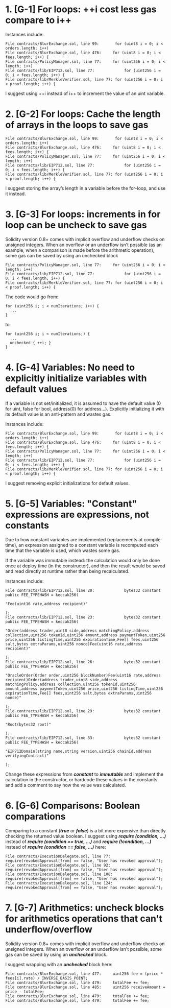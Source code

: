 # 1. [G-1] For loops: ++i  cost less gas compare to i++

Instances include:

    File contracts/BlurExchange.sol, line 99:       for (uint8 i = 0; i < orders.length; i++)
    File contracts/BlurExchange.sol, line 476:     for (uint8 i = 0; i < fees.length; i++) {
    File contracts/PolicyManager.sol, line 77:     for (uint256 i = 0; i < length; i++)
    File contracts/lib/EIP712.sol, line 77:             for (uint256 i = 0; i < fees.length; i++) {
    File contracts/lib/MerkleVerifier.sol, line 77: for (uint256 i = 0; i < proof.length; i++) {

I suggest using ++i instead of i++ to increment the value of an uint variable.

# 2. [G-2] For loops: Cache the length of arrays in the loops to save gas

    File contracts/BlurExchange.sol, line 99:       for (uint8 i = 0; i < orders.length; i++)
    File contracts/BlurExchange.sol, line 476:     for (uint8 i = 0; i < fees.length; i++) {
    File contracts/PolicyManager.sol, line 77:     for (uint256 i = 0; i < length; i++)
    File contracts/lib/EIP712.sol, line 77:             for (uint256 i = 0; i < fees.length; i++) {
    File contracts/lib/MerkleVerifier.sol, line 77: for (uint256 i = 0; i < proof.length; i++) {

I suggest storing the array’s length in a variable before the for-loop, and use it instead.

# 3. [G-3] For loops: increments in for loop can be uncheck to save gas

Solidity version 0.8+ comes with implicit overflow and underflow checks on unsigned integers. When an overflow or an underflow isn’t possible (as an example, when a comparison is made before the arithmetic operation), some gas can be saved by using an unchecked block

    File contracts/PolicyManager.sol, line 77:     for (uint256 i = 0; i < length; i++)
    File contracts/lib/EIP712.sol, line 77:             for (uint256 i = 0; i < fees.length; i++) {
    File contracts/lib/MerkleVerifier.sol, line 77: for (uint256 i = 0; i < proof.length; i++) {

The code would go from:

    for (uint256 i; i < numIterations; i++) { 
      ...
    }

to:

    for (uint256 i; i < numIterations;) { 
      ...
      unchecked { ++i; }  
    }

# 4. [G-4] Variables: No need to explicitly initialize variables with default values

If a variable is not set/initialized, it is assumed to have the default value (0 for uint, false for bool, address(0) for address…). Explicitly initializing it with its default value is an anti-pattern and wastes gas.

Instances include:

    File contracts/BlurExchange.sol, line 99:       for (uint8 i = 0; i < orders.length; i++)
    File contracts/BlurExchange.sol, line 476:     for (uint8 i = 0; i < fees.length; i++) {
    File contracts/PolicyManager.sol, line 77:     for (uint256 i = 0; i < length; i++)
    File contracts/lib/EIP712.sol, line 77:             for (uint256 i = 0; i < fees.length; i++) {
    File contracts/lib/MerkleVerifier.sol, line 77: for (uint256 i = 0; i < proof.length; i++) {

I suggest removing explicit initializations for default values.

# 5. [G-5] Variables: "Constant" expressions are expressions, not constants

Due to how constant variables are implemented (replacements at compile-time), an expression assigned to a constant variable is recomputed each time that the variable is used, which wastes some gas.

If the variable was immutable instead: the calculation would only be done once at deploy time (in the constructor), and then the result would be saved and read directly at runtime rather than being recalculated.

Instances include:

    File contracts/lib/EIP712.sol, line 20:             bytes32 constant public FEE_TYPEHASH = keccak256(
                                                                                       "Fee(uint16 rate,address recipient)"
                                                                          );
    File contracts/lib/EIP712.sol, line 23:             bytes32 constant public FEE_TYPEHASH = keccak256(
                                                                                       "Order(address trader,uint8 side,address matchingPolicy,address collection,uint256 tokenId,uint256 amount,address paymentToken,uint256 price,uint256 listingTime,uint256 expirationTime,Fee[] fees,uint256 salt,bytes extraParams,uint256 nonce)Fee(uint16 rate,address recipient)"
                                                                          );
    File contracts/lib/EIP712.sol, line 26:             bytes32 constant public FEE_TYPEHASH = keccak256(
                                                                                       "OracleOrder(Order order,uint256 blockNumber)Fee(uint16 rate,address recipient)Order(address trader,uint8 side,address matchingPolicy,address collection,uint256 tokenId,uint256 amount,address paymentToken,uint256 price,uint256 listingTime,uint256 expirationTime,Fee[] fees,uint256 salt,bytes extraParams,uint256 nonce)"
                                                                          );
    File contracts/lib/EIP712.sol, line 29:             bytes32 constant public FEE_TYPEHASH = keccak256(
                                                                                       "Root(bytes32 root)"
                                                                          );
    File contracts/lib/EIP712.sol, line 33:             bytes32 constant public FEE_TYPEHASH = keccak256(
                                                                                       "EIP712Domain(string name,string version,uint256 chainId,address verifyingContract)"
                                                                          );

Change these expressions from ***constant*** to ***immutable*** and implement the calculation in the constructor, or hardcode these values in the constants and add a comment to say how the value was calculated.

# 6. [G-6] Comparisons: Boolean comparations

Comparing to a constant (***true*** or ***false***) is a bit more expensive than directly checking the returned value boolean. I suggest using ***require (condition, ...)*** instead of ***require (condition == true, ...)*** and ***require (!condition, ...)*** instead of ***require (condition == false, ...)*** here:

    File contracts/ExecutionDelegate.sol, line 77:     require(revokedApproval[from] == false, "User has revoked approval");
    File contracts/ExecutionDelegate.sol, line 92:     require(revokedApproval[from] == false, "User has revoked approval");
    File contracts/ExecutionDelegate.sol, line 108:     require(revokedApproval[from] == false, "User has revoked approval");
    File contracts/ExecutionDelegate.sol, line 124:     require(revokedApproval[from] == false, "User has revoked approval");

# 7. [G-7] Arithmetics: uncheck blocks for arithmetics operations that can't underflow/overflow

Solidity version 0.8+ comes with implicit overflow and underflow checks on unsigned integers. When an overflow or an underflow isn't possible, some gas can be saved by using an ***unchecked*** block.

I suggest wrapping with an ***unchecked*** block here:

    File contracts/BlurExchange.sol, line 477:     uint256 fee = (price * fees[i].rate) / INVERSE_BASIS_POINT;
    File contracts/BlurExchange.sol, line 479:     totalFee += fee;
    File contracts/BlurExchange.sol, line 485:     uint256 receiveAmount = price - totalFee;
    File contracts/BlurExchange.sol, line 479:     totalFee += fee;
    File contracts/BlurExchange.sol, line 479:     totalFee += fee;

